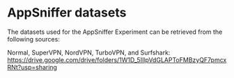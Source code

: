 # AppSniffer datasets

The datasets used for the AppSniffer Experiment can be retrieved from the following sources:

Normal, SuperVPN, NordVPN, TurboVPN, and Surfshark: https://drive.google.com/drive/folders/1W1D_5IIlpVdGLAPToFMBzyQF7pmcxRNt?usp=sharing
